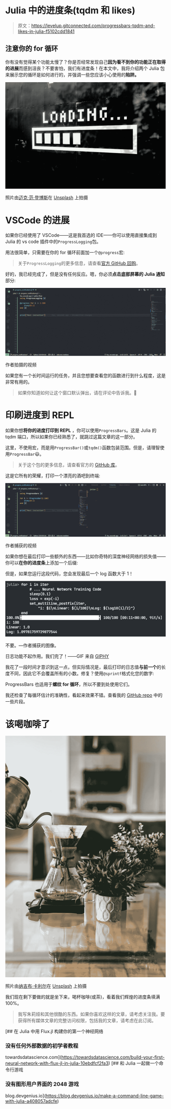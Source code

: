 # Julia 中的进度条(tqdm 和 likes)

> 原文：<https://levelup.gitconnected.com/progressbars-tqdm-and-likes-in-julia-f5102cdd1841>

## 注意你的 for 循环

你有没有觉得某个功能太慢了？你是否经常发现自己**因为看不到你的功能正在取得的进展**而感到沮丧？不要害怕，我们有进度条！在本文中，我将介绍两个 Julia 包来展示您的循环是如何进行的，并强调一些您应该小心使用的**陷阱。**

![](img/2c22689f41cbb9aa445a747bd807520b.png)

照片由[迈克·范·登博斯](https://unsplash.com/@mike_van_den_bos?utm_source=unsplash&utm_medium=referral&utm_content=creditCopyText)在 [Unsplash](https://unsplash.com/s/photos/loading?utm_source=unsplash&utm_medium=referral&utm_content=creditCopyText) 上拍摄

# VSCode 的进展

如果你已经使用了 VSCode——这是我首选的 IDE——你可以使用直接集成到 Julia 的 vs code 插件中的`ProgressLogging`包。

用法很简单，只需要在你的 for 循环前面加一个`@progress`宏:

> 关于`ProgressLogging`的更多信息，请查看[官方 GitHub 回购](https://github.com/JuliaLogging/ProgressLogging.jl)。

好的，我已经完成了，但是没有任何反应。嗯，你必须**点击底部屏幕的 Julia 通知**部分:

![](img/4edee1dc68f475d2271f083c3a23074f.png)

作者拍摄的视频

如果您有一个长时间运行的任务，并且您想要查看您的函数进行到什么程度，这是非常有用的。

> 如果你知道如何让这个窗口默认弹出，请在评论中告诉我。🙏

# 印刷进度到 REPL

如果你想**将你的进度打印到 REPL** ，你可以使用`ProgressBars`。这是 Julia 的 tqdm 端口，所以如果你已经熟悉了，就跳过这篇文章的这一部分。

这里，不使用宏，而是用`ProgressBar()`或`tqdm()`函数包装范围。但是，请理智使用`ProgressBar`😃。

> 关于这个包的更多信息，请查看官方的 [GitHub 库](https://github.com/cloud-oak/ProgressBars.jl)。

这是它所有的荣耀，打印一个漂亮的酒吧到终端:

![](img/419bcfe6e293cc4fcd33c0726873de66.png)

作者捕获的视频

如果你想在最后打印一些额外的东西——比如你奇特的深度神经网络的损失值——你可以**在你的进度条**上添加一个后缀:

但是，如果您运行这段代码，您会发现最后一个 log 函数大于 1！

![](img/4b2ec2d3533b9e5c2539c2a2019285eb.png)

不要。—作者捕获的图像。

日志功能不起作用。我们完了！——GIF 来自 [GIPHY](https://giphy.com/gifs/sad-crying-dexters-laboratory-11wP4znNl0yxXy)

我花了一段时间才意识到这一点，但实际情况是，最后打印的日志值**与前一个**的长度不同，因此它不会覆盖所有的小数。修复？使用`@sprintf`格式化您的数字:

ProgressBars 也适用于**螺纹 for 循环**，所以不要到处使用它们。

我还检查了每循环估计的准确性，看起来效果不错。查看我的 [GitHub repo](https://github.com/niczky12/medium/blob/master/julia/progress_notifications.jl) 中的一些片段。

# 该喝咖啡了

![](img/b80f83ac787b61fff25e86da0243053b.png)

照片由[纳吉布·卡利尔](https://unsplash.com/@nkalil?utm_source=unsplash&utm_medium=referral&utm_content=creditCopyText)在 [Unsplash](https://unsplash.com/s/photos/sip-coffee?utm_source=unsplash&utm_medium=referral&utm_content=creditCopyText) 上拍摄

我们现在剩下要做的就是坐下来，喝杯咖啡(或茶)，看着我们辉煌的进度条填满 100%。

> 我写朱莉娅和其他很酷的东西。如果你喜欢这样的文章，请考虑关注我。要获得所有媒体文章的完整访问权限，包括我的文章，请考虑在此订阅。

[](https://towardsdatascience.com/build-your-first-neural-network-with-flux-jl-in-julia-10ebdfcf2fa3) [## 在 Julia 中用 Flux.jl 构建你的第一个神经网络

### 没有任何外部数据的初学者教程

towardsdatascience.com](https://towardsdatascience.com/build-your-first-neural-network-with-flux-jl-in-julia-10ebdfcf2fa3) [](https://blog.devgenius.io/make-a-command-line-game-with-julia-a408057adcfe) [## 和 Julia 一起做一个命令行游戏

### 没有图形用户界面的 2048 游戏

blog.devgenius.io](https://blog.devgenius.io/make-a-command-line-game-with-julia-a408057adcfe)